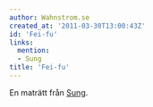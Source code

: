 ```yaml
---
author: Wahnstrom.se
created_at: '2011-03-30T13:00:43Z'
id: 'Fei-fu'
links:
  mention:
  - Sung
title: 'Fei-fu'
---
```


En maträtt från [Sung].

  [Sung]: Sung